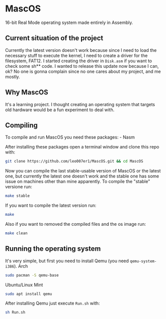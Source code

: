 # MascOS

16-bit Real Mode operating system made entirely in Assembly.

## Current situation of the project

Currently the latest version doesn't work because since I need to load the necessary stuff to execute the kernel, I need to create a driver for the filesystem, FAT12. I started creating the driver in `Disk.asm` if you want to check some sh** code. I wanted to release this update now because I can, ok? No one is gonna complain since no one cares about my project, and me mostly.

## Why MascOS

It's a learning project. I thought creating an operating system that targets old hardware would be a fun experiment to deal with.

## Compiling

To compile and run MascOS you need these packages:
    - Nasm

After installing these packages open a terminal window and clone this repo with:
```sh
git clone https://github.com/leo007er1/MascOS.git && cd MascOS
```

Now you can compile the last stable-usable version of MascOS or the latest one, but currently the latest one doesn't work and the stable one has some issue on machines other than mine apparently. To compile the "stable" versione run:
```sh
make stable
```

If you want to compile the latest version run:
```sh
make
```

Also if you want to removed the compiled files and the os image run:
```sh
make clean
```

## Running the operating system

It's very simple, but first you need to install Qemu (you need `qemu-system-i386`).
Arch
```sh
sudo pacman -S qemu-base
```

Ubuntu/Linux Mint
```sh
sudo apt install qemu
```

After installing Qemu just execute `Run.sh` with:
```sh
sh Run.sh
```